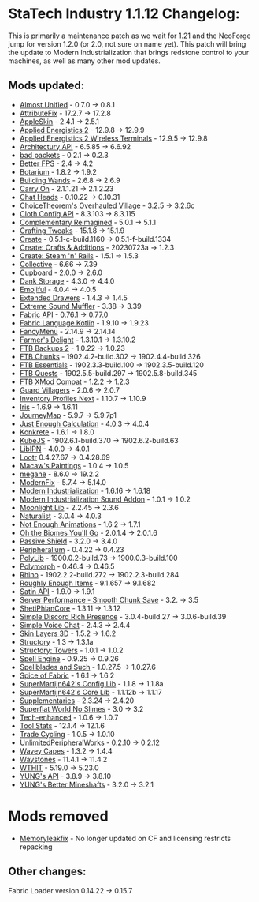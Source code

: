 # StaTech Industry 1.1.12 Changelog:
This is primarily a maintenance patch as we wait for 1.21 and the NeoForge jump for version 1.2.0 (or 2.0, not sure on name yet). This patch will bring the update to Modern Industrialization that brings redstone control to your machines, as well as many other mod updates.

## Mods updated:
- [Almost Unified](https://www.curseforge.com/minecraft/mc-mods/almost-unified) - 0.7.0 -> 0.8.1
- [AttributeFix](https://www.curseforge.com/minecraft/mc-mods/attributefix) - 17.2.7 -> 17.2.8
- [AppleSkin](https://www.curseforge.com/minecraft/mc-mods/appleskin) - 2.4.1 -> 2.5.1
- [Applied Energistics 2](https://www.curseforge.com/minecraft/mc-mods/applied-energistics-2) - 12.9.8 -> 12.9.9
- [Applied Energistics 2 Wireless Terminals](https://www.curseforge.com/minecraft/mc-mods/applied-energistics-2-wireless-terminals) - 12.9.5 -> 12.9.8
- [Architectury API](https://www.curseforge.com/minecraft/mc-mods/architectury-api) - 6.5.85 -> 6.6.92
- [bad packets](https://www.curseforge.com/minecraft/mc-mods/badpackets) - 0.2.1 -> 0.2.3
- [Better FPS](https://www.curseforge.com/minecraft/mc-mods/better-fps-render-distance) - 2.4 -> 4.2
- [Botarium](https://www.curseforge.com/minecraft/mc-mods/botarium) - 1.8.2 -> 1.9.2
- [Building Wands](https://www.curseforge.com/minecraft/mc-mods/building-wands) - 2.6.8 -> 2.6.9
- [Carry On](https://www.curseforge.com/minecraft/mc-mods/carry-on) - 2.1.1.21 -> 2.1.2.23
- [Chat Heads](https://www.curseforge.com/minecraft/mc-mods/chat-heads) - 0.10.22 -> 0.10.31
- [ChoiceTheorem's Overhauled Village](https://www.curseforge.com/minecraft/mc-mods/choicetheorems-overhauled-village) - 3.2.5 -> 3.2.6c
- [Cloth Config API](https://www.curseforge.com/minecraft/mc-mods/cloth-config) - 8.3.103 -> 8.3.115
- [Complementary Reimagined](https://modrinth.com/shader/complementary-reimagined) - 5.0.1 -> 5.1.1
- [Crafting Tweaks](https://www.curseforge.com/minecraft/mc-mods/crafting-tweaks-fabric) - 15.1.8 -> 15.1.9
- [Create](https://www.curseforge.com/minecraft/mc-mods/create-fabric) - 0.5.1-c-build.1160 -> 0.5.1-f-build.1334
- [Create: Crafts & Additions](https://www.curseforge.com/minecraft/mc-mods/createaddition) - 20230723a -> 1.2.3
- [Create: Steam 'n' Rails](https://www.curseforge.com/minecraft/mc-mods/create-steam-n-rails) - 1.5.1 -> 1.5.3
- [Collective](https://www.curseforge.com/minecraft/mc-mods/collective) - 6.66 -> 7.39
- [Cupboard](https://www.curseforge.com/minecraft/mc-mods/cupboard) - 2.0.0 -> 2.6.0
- [Dank Storage](https://www.curseforge.com/minecraft/mc-mods/dank-storage-fabric) - 4.3.0 -> 4.4.0
- [Emojiful](https://www.curseforge.com/minecraft/mc-mods/emojiful) - 4.0.4 -> 4.0.5
- [Extended Drawers](https://www.curseforge.com/minecraft/mc-mods/extended-drawers) - 1.4.3 -> 1.4.5
- [Extreme Sound Muffler](https://www.curseforge.com/minecraft/mc-mods/extreme-sound-muffler) - 3.38 -> 3.39
- [Fabric API](https://www.curseforge.com/minecraft/mc-mods/fabric-api) - 0.76.1 -> 0.77.0
- [Fabric Language Kotlin](https://www.curseforge.com/minecraft/mc-mods/fabric-language-kotlin) - 1.9.10 -> 1.9.23
- [FancyMenu](https://www.curseforge.com/minecraft/mc-mods/fancymenu) - 2.14.9 -> 2.14.14
- [Farmer's Delight](https://www.curseforge.com/minecraft/mc-mods/farmers-delight) - 1.3.10.1 -> 1.3.10.2
- [FTB Backups 2](https://www.curseforge.com/minecraft/mc-mods/ftb-backups-2) - 1.0.22 -> 1.0.23
- [FTB Chunks](https://www.curseforge.com/minecraft/mc-mods/ftb-chunks-fabric) - 1902.4.2-build.302 -> 1902.4.4-build.326
- [FTB Essentials](https://www.curseforge.com/minecraft/mc-mods/ftb-essentials-forge) - 1902.3.3-build.100 -> 1902.3.5-build.120
- [FTB Quests](https://www.curseforge.com/minecraft/mc-mods/ftb-quests-fabric) - 1902.5.5-build.297 -> 1902.5.8-build.345
- [FTB XMod Compat](https://www.curseforge.com/minecraft/mc-mods/ftb-xmod-compat) - 1.2.2 -> 1.2.3
- [Guard Villagers](https://www.curseforge.com/minecraft/mc-mods/guard-villagers-fabric) - 2.0.6 -> 2.0.7
- [Inventory Profiles Next](https://www.curseforge.com/minecraft/mc-mods/inventory-profiles-next) - 1.10.7 -> 1.10.9
- [Iris](https://modrinth.com/mod/iris) - 1.6.9 -> 1.6.11
- [JourneyMap](https://www.curseforge.com/minecraft/mc-mods/journeymap) - 5.9.7 -> 5.9.7p1
- [Just Enough Calculation](https://www.curseforge.com/minecraft/mc-mods/just-enough-calculation) - 4.0.3 -> 4.0.4
- [Konkrete](https://www.curseforge.com/minecraft/mc-mods/konkrete-fabric) - 1.6.1 -> 1.8.0
- [KubeJS](https://www.curseforge.com/minecraft/mc-mods/kubejs) - 1902.6.1-build.370 -> 1902.6.2-build.63
- [LibIPN](https://www.curseforge.com/minecraft/mc-mods/libipn) - 4.0.0 -> 4.0.1
- [Lootr](https://www.curseforge.com/minecraft/mc-mods/lootr-fabric) 0.4.27.67 -> 0.4.28.69
- [Macaw's Paintings](https://www.curseforge.com/minecraft/mc-mods/macaws-paintings) - 1.0.4 -> 1.0.5
- [megane](https://www.curseforge.com/minecraft/mc-mods/megane) - 8.6.0 -> 19.2.2
- [ModernFix](https://www.curseforge.com/minecraft/mc-mods/modernfix) - 5.7.4 -> 5.14.0
- [Modern Industrialization](https://www.curseforge.com/minecraft/mc-mods/modern-industrialization) - 1.6.16 -> 1.6.18
- [Modern Industrialization Sound Addon](https://www.curseforge.com/minecraft/mc-mods/modern-industrialization-sound-addon) - 1.0.1 -> 1.0.2
- [Moonlight Lib](https://www.curseforge.com/minecraft/mc-mods/selene) - 2.2.45 -> 2.3.6
- [Naturalist](https://www.curseforge.com/minecraft/mc-mods/naturalist) - 3.0.4 -> 4.0.3
- [Not Enough Animations](https://www.curseforge.com/minecraft/mc-mods/not-enough-animations) - 1.6.2 -> 1.7.1
- [Oh the Biomes You'll Go](https://www.curseforge.com/minecraft/mc-mods/oh-the-biomes-youll-go-fabric) - 2.0.1.4 -> 2.0.1.6
- [Passive Shield](https://www.curseforge.com/minecraft/mc-mods/passive-shield) - 3.2.0 -> 3.4.0
- [Peripheralium](https://www.curseforge.com/minecraft/mc-mods/peripheralium) - 0.4.22 -> 0.4.23
- [PolyLib](https://www.curseforge.com/minecraft/mc-mods/polylib) - 1900.0.2-build.73 -> 1900.0.3-build.100
- [Polymorph](https://www.curseforge.com/minecraft/mc-mods/polymorph) - 0.46.4 -> 0.46.5
- [Rhino](https://www.curseforge.com/minecraft/mc-mods/rhino) - 1902.2.2-build.272 -> 1902.2.3-build.284
- [Roughly Enough Items](https://www.curseforge.com/minecraft/mc-mods/roughly-enough-items) - 9.1.657 -> 9.1.682
- [Satin API](https://www.curseforge.com/minecraft/mc-mods/satin-api) - 1.9.0 -> 1.9.1
- [Server Performance - Smooth Chunk Save](https://www.curseforge.com/minecraft/mc-mods/smooth-chunk-save) - 3.2. -> 3.5
- [ShetiPhianCore](https://www.curseforge.com/minecraft/mc-mods/shetiphiancore-fabric) - 1.3.11 -> 1.3.12
- [Simple Discord Rich Presence](https://www.curseforge.com/minecraft/mc-mods/simple-discord-rich-presence) - 3.0.4-build.27 -> 3.0.6-build.39
- [Simple Voice Chat](https://www.curseforge.com/minecraft/mc-mods/simple-voice-chat) - 2.4.3 -> 2.4.4
- [Skin Layers 3D](https://www.curseforge.com/minecraft/mc-mods/skin-layers-3d) - 1.5.2 -> 1.6.2
- [Structory](https://www.curseforge.com/minecraft/mc-mods/structory) - 1.3 -> 1.3.1a
- [Structory: Towers](https://www.curseforge.com/minecraft/mc-mods/structory-towers) - 1.0.1 -> 1.0.2
- [Spell Engine](https://www.curseforge.com/minecraft/mc-mods/spell-engine) - 0.9.25 -> 0.9.26
- [Spellblades and Such](https://www.curseforge.com/minecraft/mc-mods/spellblade-next) - 1.0.27.5 -> 1.0.27.6
- [Spice of Fabric](https://www.curseforge.com/minecraft/mc-mods/spice-of-fabric) - 1.6.1 -> 1.6.2
- [SuperMartijn642's Config Lib](https://www.curseforge.com/minecraft/mc-mods/supermartijn642s-config-lib) - 1.1.8 -> 1.1.8a
- [SuperMartijn642's Core Lib](https://www.curseforge.com/minecraft/mc-mods/supermartijn642s-core-lib) - 1.1.12b -> 1.1.17
- [Supplementaries](https://www.curseforge.com/minecraft/mc-mods/supplementaries) - 2.3.24 -> 2.4.20
- [Superflat World No Slimes](https://www.curseforge.com/minecraft/mc-mods/superflat-world-no-slimes) - 3.0 -> 3.2
- [Tech-enhanced](https://www.curseforge.com/minecraft/mc-mods/tech-enhanced) - 1.0.6 -> 1.0.7
- [Tool Stats](https://www.curseforge.com/minecraft/mc-mods/tool-stats) - 12.1.4 -> 12.1.6
- [Trade Cycling](https://www.curseforge.com/minecraft/mc-mods/trade-cycling) - 1.0.5 -> 1.0.10
- [UnlimitedPeripheralWorks](https://www.curseforge.com/minecraft/mc-mods/unlimitedperipheralworks) - 0.2.10 -> 0.2.12
- [Wavey Capes](https://www.curseforge.com/minecraft/mc-mods/waveycapes) - 1.3.2 -> 1.4.4
- [Waystones](https://www.curseforge.com/minecraft/mc-mods/waystones) - 11.4.1 -> 11.4.2
- [WTHIT](https://www.curseforge.com/minecraft/mc-mods/wthit) - 5.19.0 -> 5.23.0
- [YUNG's API](https://www.curseforge.com/minecraft/mc-mods/yungs-api-fabric) - 3.8.9 -> 3.8.10
- [YUNG's Better Mineshafts](https://www.curseforge.com/minecraft/mc-mods/yungs-better-mineshafts-fabric) - 3.2.0 -> 3.2.1

# Mods removed
- [Memoryleakfix](https://www.curseforge.com/minecraft/mc-mods/memoryleakfix) - No longer updated on CF and licensing restricts repacking

## Other changes:
Fabric Loader version 0.14.22 -> 0.15.7